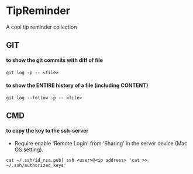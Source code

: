 # TipReminder
A cool tip reminder collection


## GIT

#### to show the git commits with diff  of file
```
git log -p -- <file>
```

#### to show the ENTIRE history of a file (including CONTENT)
```
git log --follow -p -- <file>
```

## CMD

#### to copy the key to the ssh-server
- Require enable 'Remote Login' from 'Sharing' in the server device (Mac OS setting).
```
cat ~/.ssh/id_rsa.pub| ssh <user>@<ip address> 'cat >> ~/.ssh/authorized_keys'
```
